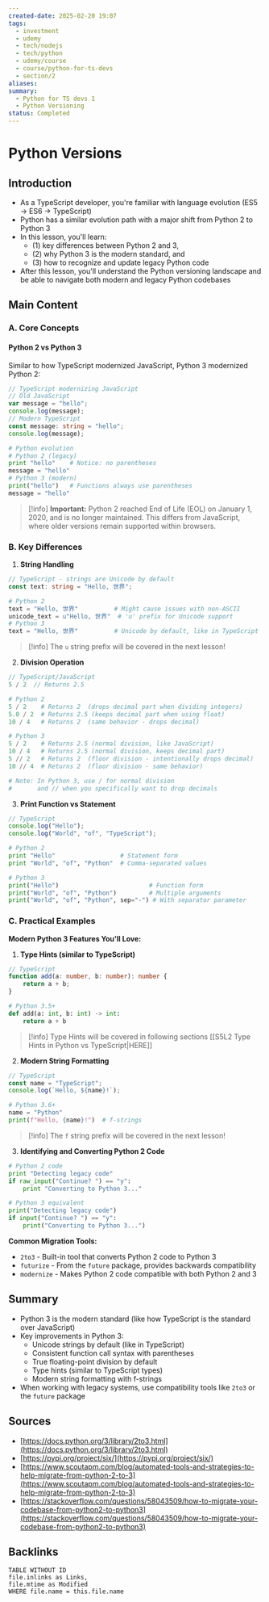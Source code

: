 ```yaml
---
created-date: 2025-02-20 19:07
tags:
  - investment
  - udemy
  - tech/nodejs
  - tech/python
  - udemy/course
  - course/python-for-ts-devs
  - section/2
aliases: 
summary:
  - Python for TS devs 1
  - Python Versioning
status: Completed
---
```


# Python Versions

## Introduction

- As a TypeScript developer, you're familiar with language evolution (ES5 → ES6 → TypeScript)
- Python has a similar evolution path with a major shift from Python 2 to Python 3
- In this lesson, you'll learn: 
	- (1) key differences between Python 2 and 3, 
	- (2) why Python 3 is the modern standard, and 
	- (3) how to recognize and update legacy Python code
- After this lesson, you'll understand the Python versioning landscape and be able to navigate both modern and legacy Python codebases

## Main Content

### A. Core Concepts

#### Python 2 vs Python 3

Similar to how TypeScript modernized JavaScript, Python 3 modernized Python 2:

```typescript
// TypeScript modernizing JavaScript
// Old JavaScript
var message = "hello";
console.log(message);
// Modern TypeScript
const message: string = "hello";
console.log(message);
```

```python
# Python evolution
# Python 2 (legacy)
print "hello"    # Notice: no parentheses
message = "hello"
# Python 3 (modern)
print("hello")   # Functions always use parentheses
message = "hello"
```

> [!info] **Important:** Python 2 reached End of Life (EOL) on January 1, 2020, and is no longer maintained. This differs from JavaScript, where older versions remain supported within browsers.

### B. Key Differences

1. **String Handling**

```typescript
// TypeScript - strings are Unicode by default
const text: string = "Hello, 世界";
```

```python
# Python 2
text = "Hello, 世界"          # Might cause issues with non-ASCII
unicode_text = u"Hello, 世界"  # 'u' prefix for Unicode support
# Python 3
text = "Hello, 世界"          # Unicode by default, like in TypeScript
```

> [!info] The `u` string prefix will be covered in the next lesson!

2. **Division Operation**

```typescript
// TypeScript/JavaScript
5 / 2  // Returns 2.5
```

```python
# Python 2
5 / 2    # Returns 2  (drops decimal part when dividing integers)
5.0 / 2  # Returns 2.5 (keeps decimal part when using float)
10 / 4   # Returns 2  (same behavior - drops decimal)

# Python 3
5 / 2    # Returns 2.5 (normal division, like JavaScript)
10 / 4   # Returns 2.5 (normal division, keeps decimal part)
5 // 2   # Returns 2  (floor division - intentionally drops decimal)
10 // 4  # Returns 2  (floor division - same behavior)

# Note: In Python 3, use / for normal division
#       and // when you specifically want to drop decimals
```

3. **Print Function vs Statement**

```typescript
// TypeScript
console.log("Hello");
console.log("World", "of", "TypeScript");
```

```python
# Python 2
print "Hello"                  # Statement form
print "World", "of", "Python"  # Comma-separated values

# Python 3
print("Hello")                         # Function form
print("World", "of", "Python")         # Multiple arguments
print("World", "of", "Python", sep="-") # With separator parameter
```

### C. Practical Examples

**Modern Python 3 Features You'll Love:**

1. **Type Hints (similar to TypeScript)**

```typescript
// TypeScript
function add(a: number, b: number): number {
    return a + b;
}
```


```python
# Python 3.5+
def add(a: int, b: int) -> int:
    return a + b
```

> [!info] Type Hints will be covered in following sections [[S5L2 Type Hints in Python vs TypeScript|HERE]]

2. **Modern String Formatting**

```typescript
// TypeScript
const name = "TypeScript";
console.log(`Hello, ${name}!`);
```

```python
# Python 3.6+
name = "Python"
print(f"Hello, {name}!")  # f-strings
```

> [!info] The `f` string prefix will be covered in the next lesson!

3. **Identifying and Converting Python 2 Code**

```python
# Python 2 code
print "Detecting legacy code"
if raw_input("Continue? ") == "y":
    print "Converting to Python 3..."

# Python 3 equivalent
print("Detecting legacy code")
if input("Continue? ") == "y":
    print("Converting to Python 3...")
```

**Common Migration Tools:**

- `2to3` - Built-in tool that converts Python 2 code to Python 3
- `futurize` - From the `future` package, provides backwards compatibility
- `modernize` - Makes Python 2 code compatible with both Python 2 and 3

## Summary

- Python 3 is the modern standard (like how TypeScript is the standard over JavaScript)
- Key improvements in Python 3:
    - Unicode strings by default (like in TypeScript)
    - Consistent function call syntax with parentheses
    - True floating-point division by default
    - Type hints (similar to TypeScript types)
    - Modern string formatting with f-strings
- When working with legacy systems, use compatibility tools like `2to3` or the `future` package

## Sources
- [https://docs.python.org/3/library/2to3.html](https://docs.python.org/3/library/2to3.html)
- [https://pypi.org/project/six/](https://pypi.org/project/six/)
- [https://www.scoutapm.com/blog/automated-tools-and-strategies-to-help-migrate-from-python-2-to-3](https://www.scoutapm.com/blog/automated-tools-and-strategies-to-help-migrate-from-python-2-to-3)
- [https://stackoverflow.com/questions/58043509/how-to-migrate-your-codebase-from-python2-to-python3](https://stackoverflow.com/questions/58043509/how-to-migrate-your-codebase-from-python2-to-python3)

## Backlinks
```dataview
TABLE WITHOUT ID 
file.inlinks as Links,
file.mtime as Modified
WHERE file.name = this.file.name
```